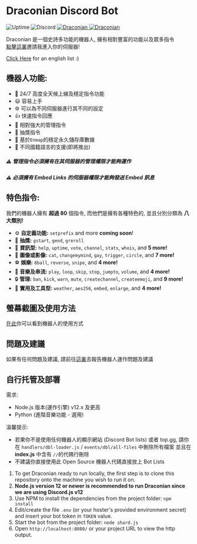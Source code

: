 <p align="center">
            
<h1> Draconian Discord Bot</h1>

<img src="https://img.shields.io/uptimerobot/ratio/m787007739-f881254df38f1a06bbd53346?style=flat-square"
            alt="Uptime">
    <img alt="Discord" src="https://img.shields.io/discord/687219262406131714?label=Discord">
    <a href="https://top.gg/bot/711937599975063584">
    <img src="https://top.gg/api/widget/status/711937599975063584.svg" alt="Draconian" />
</a>
    <a href="https://top.gg/bot/711937599975063584">
    <img src="https://top.gg/api/widget/servers/711937599975063584.svg" alt="Draconian" />
</a>
    </p>

Draconian 是一個史詩多功能的機器人, 擁有相對豐富的功能以及眾多指令\
[點擊這裏](https://discord.com/api/oauth2/authorize?client_id=711937599975063584&permissions=8&scope=bot)邀請我進入你的伺服器!

[Click Here](https://github.com/RealKoolisw/DraconianJSBot/blob/main/README.md) for an english list :)

## 機器人功能:

- :battery: 24/7 高度全天候上線及穩定指令功能
- :smiley: 容易上手
- ⚙ 可以為不同伺服器進行其不同的設定
- :+1: 快速指令回應
- :cop: 相對強大的管理指令
- :tada: 抽獎指令
- :file_folder: 基於`Enmap`的穩定永久儲存庫數據
- :rocket: 不同國籍語言的支援(即將推出)

##### ⚠ 管理指令必須擁有在其伺服器的管理權限才能夠運作

##### ⚠ 必須擁有 Embed Links 的伺服器權限才能夠發送 Embed 訊息

## 特色指令:

我們的機器人擁有 **超過 80** 個指令, 而他們是擁有各種特色的, 並且分別分類為 **八大類別!**

- ⚙ **自定義功能:** `setprefix` and more **coming soon**!
- :gift: **抽獎:** `gstart`, `gend`, `greroll`
- :file_folder: **資訊型:** `help`, `uptime`, `vote`, `channel`, `stats`, `whois`, and **5 more!**
- :stars: **圖像或影像:** `cat`, `changemymind`, `gay`, `trigger`, `circle`, and **7 more!**
- :soccer: **娛樂:** `8ball`, `reverse`, `snipe`, and **4 more!**
- :musical_note: **音樂及串流:** `play`, `loop`, `skip`, `stop`, `jumpto`, `volume`, and **4 more!**
- :lock: **管理:** `ban`, `kick`, `warn`, `mute`, `createchannel`, `createemoji`, and **9 more!**
- :electric_plug: **實用及工具型:** `weather`, `aes256`, `embed`, `enlarge`, and **4 more!**

## 螢幕截圖及使用方法

[在此](https://github.com/RealKoolisw/DraconianJSBot/tree/main/assets)你可以看到機器人的使用方式

## 問題及建議

如果有任何問題及建議, 請前往[這裏](https://github.com/RealKoolisw/Draconian/issues)去報告機器人運作問題及建議

## 自行托管及部署

需求:

- Node.js 版本(運作引擎) v12.x 及更高
- Python (進階音樂功能 - 選用)

溫馨提示:

- 若果你不是使用任何機器人的顯示網站 (Discord Bot lists) 或者 top.gg, 請你在 `handlers/dbl-loader.js` / `events/dbl/all-files` 中刪除所有檔案 並且在 **index.js** 中含有 `//`的代碼行刪除
- 不建議你直接使用此 Open Source 機器人代碼直接放上 Bot Lists

1. To get Draconian ready to run locally, the first step is to clone this repository onto the machine you wish to run it on.
2. **Node.js version 12 or newer is recommended to run Draconian since we are using Discord.js v12**
3. Use NPM to install the dependencies from the project folder: `npm install`
4. Edit/create the file `.env` (or your hoster's provided environment secret) and insert your bot token in `TOKEN` value.
5. Start the bot from the project folder: `node shard.js`
6. Open `http://localhost:8080/` or your project URL to view the http output.
